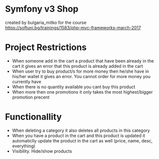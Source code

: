 Symfony v3 Shop 
========================
created by bulgaria_mitko for the course https://softuni.bg/trainings/1583/php-mvc-frameworks-march-2017


Project Restrictions
========================
- When someone add in the cart a product that have been already in the cart it gives an error that this product is already added in the cart
- When user try to buy product/s for more money then he/she have in his/her wallet it gives an error. You cannot order for more money you currently have
- When there is no quantity available you cant buy this product
- When more then one promotions it only takes the most highest/bigger promotion precent


Functionallity
========================
- When deleting a category it also deletes all products in this category
- When you have a product in the cart and this product is updated it automaticlly update the product in the cart as well (price, name, desc, everything)
- Visibility. Hide/show products
